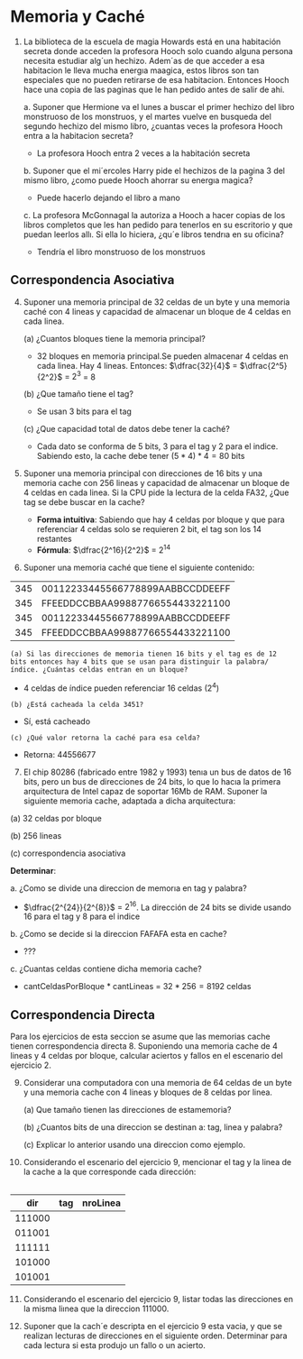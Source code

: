 # Memoria y Caché

1. La biblioteca de la escuela de magia Howards está en una habitación secreta donde acceden la profesora Hooch solo cuando alguna persona necesita estudiar alg´un hechizo. Adem´as de que acceder a esa habitacion le lleva mucha energıa maagica, estos libros son tan especiales que no pueden retirarse de esa habitacion. Entonces Hooch hace una copia de las paginas que le han pedido antes de salir de ahi.

    a. Suponer que Hermione va el lunes a buscar el primer hechizo del libro monstruoso de los monstruos, y el martes vuelve en busqueda del segundo hechizo del mismo libro, ¿cuantas veces la profesora Hooch entra a la habitacion secreta?

   - La profesora Hooch entra 2 veces a la habitación secreta

    b. Suponer que el mi´ercoles Harry pide el hechizos de la pagina 3 del mismo libro, ¿como puede Hooch ahorrar su energıa magica?

   - Puede hacerlo dejando el libro a mano

    c. La profesora McGonnagal la autoriza a Hooch a hacer copias de los libros completos que les han pedido para tenerlos en su escritorio y que puedan leerlos allı. Si ella lo hiciera, ¿qu´e libros tendrıa en su oficina?

   - Tendría el libro monstruoso de los monstruos

## Correspondencia Asociativa

4. Suponer una memoria principal de 32 celdas de un byte y una memoria caché con 4 lineas y capacidad de almacenar un bloque de 4 celdas en cada linea.

    (a) ¿Cuantos bloques tiene la memoria principal?

   - 32 bloques en memoria principal.Se pueden almacenar 4 celdas en cada linea. Hay 4 lineas. Entonces: $\dfrac{32}{4}$ = $\dfrac{2^5}{2^2}$ = $2^3$ = 8

    (b) ¿Que tamaño tiene el tag?

   - Se usan 3 bits para el tag

    (c) ¿Que capacidad total de datos debe tener la caché?

    - Cada dato se conforma de 5 bits, 3 para el tag y 2 para el indice. Sabiendo esto, la cache debe tener $(5*4)*4 = 80$ bits

5. Suponer una memoria principal con direcciones de 16 bits y una memoria cache con 256 lineas y capacidad de almacenar un bloque de 4 celdas en cada linea. Si la CPU pide la lectura de la celda FA32, ¿Que tag se debe buscar en la cache?

   - **Forma intuitiva**: Sabiendo que hay 4 celdas por bloque y que para referenciar 4 celdas solo se requieren 2 bit, el tag son los 14 restantes
   - **Fórmula**: $\dfrac{2^16}{2^2}$ = $2^14$

6. Suponer una memoria caché que tiene el siguiente contenido:
<table>
    <tr>
        <td>345</td>
        <td>00112233445566778899AABBCCDDEEFF</td>
    </tr>
    <tr>
        <td>345</td>
        <td>FFEEDDCCBBAA99887766554433221100</td>
    </tr>
    <tr>
        <td>345</td>
        <td>00112233445566778899AABBCCDDEEFF</td>
    </tr>
    <tr>
        <td>345</td>
        <td>FFEEDDCCBBAA99887766554433221100</td>
    </tr>
<table>

    (a) Si las direcciones de memoria tienen 16 bits y el tag es de 12 bits entonces hay 4 bits que se usan para distinguir la palabra/índice. ¿Cuántas celdas entran en un bloque?
   - 4 celdas de índice pueden referenciar 16 celdas (2<sup>4</sup>)

    (b) ¿Está cacheada la celda 3451?

   - Sí, está cacheado

    (c) ¿Qué valor retorna la caché para esa celda?

   - Retorna: 44556677
  
7. El chip 80286 (fabricado entre 1982 y 1993) tenıa un bus de datos de 16 bits, pero un bus de direcciones de 24 bits, lo que lo hacıa la primera arquitectura de Intel capaz de soportar 16Mb de RAM. Suponer la siguiente memoria cache, adaptada a dicha arquitectura:
   
(a) 32 celdas por bloque

(b) 256 lineas

(c) correspondencia asociativa

**Determinar**:

a. ¿Como se divide una direccion de memorıa en tag y palabra?

- $\dfrac{2^{24}}{2^{8}}$ = $2^{16}$. La dirección de 24 bits se divide usando 16 para el tag y 8 para el indice

b. ¿Como se decide si la direccion FAFAFA esta en cache?

- ???

c. ¿Cuantas celdas contiene dicha memoria cache?

- cantCeldasPorBloque * cantLineas = $32 * 256 = 8192$ celdas

## Correspondencia Directa

Para los ejercicios de esta seccion se asume que las memorias cache tienen correspondencia directa
8. Suponiendo una memoria cache de 4 lineas y 4 celdas por bloque, calcular aciertos y fallos en el escenario del ejercicio 2.
   
9.  Considerar una computadora con una memoria de 64 celdas de un byte y una memoria cache con 4 lineas y bloques de 8 celdas por linea.

    (a) Que tamaño tienen las direcciones de estamemoria?

    (b) ¿Cuantos bits de una direccion se destinan a: tag, linea y palabra?

    (c) Explicar lo anterior usando una direccion como ejemplo.
    
10. Considerando el escenario del ejercicio 9, mencionar el tag y la linea de la cache a la que corresponde cada dirección:

| dir    | tag | nroLinea |
| ------ | --- | -------- |
| 111000 |     |          |
| 011001 |     |          |
| 111111 |     |          |
| 101000 |     |          |
| 101001 |     |          |

11. Considerando el escenario del ejercicio 9, listar todas las direcciones en la misma liınea que la direccion 111000.

12. Suponer que la cach´e descripta en el ejercicio 9 esta vacia, y que se realizan lecturas de direcciones en el siguiente orden. Determinar para cada lectura si esta produjo un fallo o un acierto.

